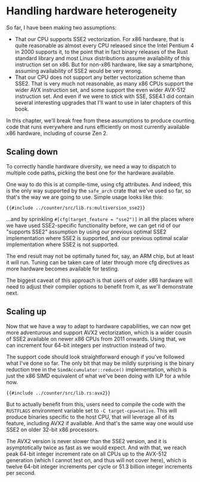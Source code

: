 # Handling hardware heterogeneity

So far, I have been making two assumptions:

- That our CPU supports SSE2 vectorization. For x86 hardware, that is quite
  reasonable as almost every CPU released since the Intel Pentium 4 in 2000
  supports it, to the point that in fact binary releases of the Rust standard
  library and most Linux distributions assume availability of this instruction
  set on x86. But for non-x86 hardware, like say a smartphone, assuming
  availability of SSE2 would be very wrong.
- That our CPU does not support any better vectorization scheme than SSE2. That
  is very much not reasonable, as many x86 CPUs support the wider AVX
  instruction set, and some support the even wider AVX-512 instruction set.
  And even if we were to stick with SSE, SSE4.1 did contain several interesting
  upgrades that I'll want to use in later chapters of this book.

In this chapter, we'll break free from these assumptions to produce counting
code that runs everywhere and runs efficiently on most currently available x86
hardware, including of course Zen 2.


## Scaling down

To correctly handle hardware diversity, we need a way to dispatch to multiple
code paths, picking the best one for the hardware available.

One way to do this is at compile-time, using cfg attributes. And indeed, this is
the only way supported by the `safe_arch` crate that we've used so far, so
that's the way we are going to use. Simple usage looks like this:

```rust,no_run
{{#include ../counter/src/lib.rs:multiversion_sse2}}
```

...and by sprinkling `#[cfg(target_feature = "sse2")]` in all the places where
we have used SSE2-specific functionality before, we can get rid of our "supports
SSE2" assumption by using our previous optimal SSE2 implementation where SSE2 is
supported, and our previous optimal scalar implementation where SSE2 is not
supported.

The end result may not be optimally tuned for, say, an ARM chip, but at least it
will run. Tuning can be taken care of later through more cfg directives as
more hardware becomes available for testing.

The biggest caveat of this approach is that users of older x86 hardware will
need to adjust their compiler options to benefit from it, as we'll demonstrate
next.


## Scaling up

Now that we have a way to adapt to hardware capabilities, we can now get more
adventurous and support AVX2 vectorization, which is a wider cousin of SSE2
available on newer x86 CPUs from 2011 onwards. Using that, we can increment four
64-bit integers per instruction instead of two.

The support code should look straightforward enough if you've followed what
I've done so far. The only bit that may be mildly surprising is the binary
reduction tree in the `SimdAccumulator::reduce()` implementation, which is just
the x86 SIMD equivalent of what we've been doing with ILP for a while now.

```rust,no_run
{{#include ../counter/src/lib.rs:avx2}}
```

But to actually benefit from this, users need to compile the code with the
`RUSTFLAGS` environment variable set to `-C target-cpu=native`. This will
produce binaries specific to the host CPU, that will leverage all of its
feature, including AVX2 if available. And that's the same way one would use
SSE2 on older 32-bit x86 processors.

The AVX2 version is never slower than the SSE2 version, and it is asymptotically
twice as fast as we would expect. And with that, we reach peak 64-bit integer
increment rate on all CPUs up to the AVX-512 generation (which I cannot test on,
and thus will not cover here), which is twelve 64-bit integer increments per
cycle or 51.3 billion integer increments per second.
